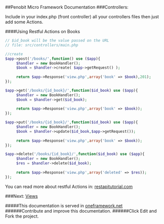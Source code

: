 ##Penobit Micro Framework Documentation
###Controllers:

Include in your index.php (front controller) all your controllers files then just add some Actions.

####Using Restful Actions on Books
```php
// $id_book will be the value passed on the URL
// file: src/controllers/main.php

//create
$app->post('/books/',function() use ($app){
     $handler = new BookHandler();
     $book = $handler->create( $app->getRequest() );
     
     return $app->Response('view.php',array('book' => $book),201);
});

$app->get('/books/{id_book}/',function($id_book) use ($app){
     $handler = new BookHandler();
     $book = $handler->get($id_book);
     
     return $app->Response('view.php',array('book' => $book));
});

$app->put('/books/{id_book}/',function($id_book) use ($app){
     $handler = new BookHandler();
     $book = $handler->update($id_book,$app->getRequest());
     
     return $app->Response('view.php',array('book' => $book));
});

$app->delete('/books/{id_book}/',function($id_book) use ($app){
     $handler = new BookHandler();
     $res = $handler->delete($id_book);
     
     return $app->Response('view.php',array('deleted' => $res));
});

```
You can read more about restful Actions in: 
[restapitutorial.com ](http://www.restapitutorial.com/lessons/httpmethods.html "restapitutorial.com")


###Next: [Views ](https://github.com/penobit/PenoLite/blob/master/docs/views.md "Render views from controllers with One Framework")


#####This documentation is served in [oneframework.net ](http://oneframework.net/docs/ "More documentation of the One Framework")
######Contribute and improve this documentation.
######Click Edit and Fork the project.
